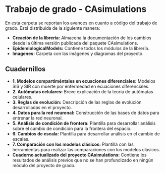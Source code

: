 # Trabajo de grado - CAsimulations
En esta carpeta se reportan los avances en cuanto a código del trabajo de grado. Está distribuida de la siguiente manera:
* **Creación de la librería:** Almacena la documentación de los cambios desde la última versión publicada del paquete CAsimulations.
* **EpidemiologicalModels:** Contiene todos los módulos de la librería.
* **Imagenes:** Carpeta con las imágenes y diagramas del proyecto.
## Cuadernillos
* **1. Modelos compartiméntales en ecuaciones diferenciales:** Modelos SIS y SIR con muerte por enfermedad en ecuaciones diferenciales.
* **2. Autómatas celulares:** Breve explicación de la teoría de autómatas celulares.
* **3. Reglas de evolución:** Descripción de las reglas de evolución desarrolladas en el proyecto.
* **4. Datos para la red neuronal:** Construcción de las bases de datos para entrenar la red neuronal.
* **5. Análisis de condición de frontera:** Plantilla para desarrollar análisis sobre el cambio de condición para la frontera del espacio.
* **6. Cambios de escala:** Plantilla para desarrollar análisis en el cambio de escalas.
* **7. Comparación con los modelos clásicos:** Plantilla con las herramientas para realizar las comparaciones con los modelos clásicos.
* **Cuaderno actualizado del proyecto CAsimulations:** Contiene los resultados de análisis previos que no se han profundizado en ningún módulo del proyecto de grado.